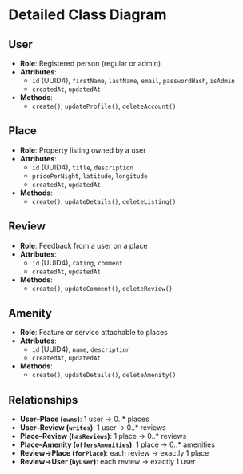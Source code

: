 # Detailed Class Diagram

## User
- **Role**: Registered person (regular or admin)  
- **Attributes**:  
  - `id` (UUID4), `firstName`, `lastName`, `email`, `passwordHash`, `isAdmin`  
  - `createdAt`, `updatedAt`  
- **Methods**:  
  - `create()`, `updateProfile()`, `deleteAccount()`

## Place
- **Role**: Property listing owned by a user  
- **Attributes**:  
  - `id` (UUID4), `title`, `description`  
  - `pricePerNight`, `latitude`, `longitude`  
  - `createdAt`, `updatedAt`  
- **Methods**:  
  - `create()`, `updateDetails()`, `deleteListing()`

## Review
- **Role**: Feedback from a user on a place  
- **Attributes**:  
  - `id` (UUID4), `rating`, `comment`  
  - `createdAt`, `updatedAt`  
- **Methods**:  
  - `create()`, `updateComment()`, `deleteReview()`

## Amenity
- **Role**: Feature or service attachable to places  
- **Attributes**:  
  - `id` (UUID4), `name`, `description`  
  - `createdAt`, `updatedAt`  
- **Methods**:  
  - `create()`, `updateDetails()`, `deleteAmenity()`

## Relationships
- **User–Place (`owns`)**: 1 user → 0..* places  
- **User–Review (`writes`)**: 1 user → 0..* reviews  
- **Place–Review (`hasReviews`)**: 1 place → 0..* reviews  
- **Place–Amenity (`offersAmenities`)**: 1 place → 0..* amenities  
- **Review→Place (`forPlace`)**: each review → exactly 1 place  
- **Review→User (`byUser`)**: each review → exactly 1 user  

